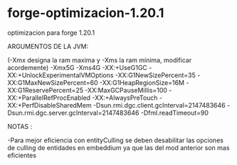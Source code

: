# forge-optimizacion-1.20.1
optimizacion para forge 1.20.1
 
ARGUMENTOS DE LA JVM:

(-Xmx designa la ram maxima y -Xms la ram minima, modificar acordemente) 
-Xmx5G -Xms4G -XX:+UseG1GC -XX:+UnlockExperimentalVMOptions -XX:G1NewSizePercent=35 -XX:G1MaxNewSizePercent=60 -XX:G1HeapRegionSize=16M -XX:G1ReservePercent=25 -XX:MaxGCPauseMillis=100 -XX:+ParallelRefProcEnabled -XX:+AlwaysPreTouch -XX:+PerfDisableSharedMem -Dsun.rmi.dgc.client.gcInterval=2147483646 -Dsun.rmi.dgc.server.gcInterval=2147483646 -Dfml.readTimeout=90

NOTAS :
 
-Para mejor eficiencia con entityCulling se deben desabilitar las opciones de culling de entidades en embeddium ya que las del mod anterior son mas eficientes
